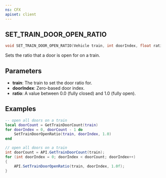 ```yaml
---
ns: CFX
apiset: client
---
```

## SET_TRAIN_DOOR_OPEN_RATIO

```c
void SET_TRAIN_DOOR_OPEN_RATIO(Vehicle train, int doorIndex, float ratio);
```

Sets the ratio that a door is open for on a train.

## Parameters
* **train**: The train to set the door ratio for.
* **doorIndex**: Zero-based door index.
* **ratio**: A value between 0.0 (fully closed) and 1.0 (fully open).

## Examples

```lua
-- open all doors on a train
local doorCount = GetTrainDoorCount(train)
for doorIndex = 0, doorCount - 1 do
    SetTrainDoorOpenRatio(train, doorIndex, 1.0)
end
```

```cs
// open all doors on a train
int doorCount = API.GetTrainDoorCount(train);
for (int doorIndex = 0; doorIndex < doorCount; doorIndex++)
{
    API.SetTrainDoorOpenRatio(train, doorIndex, 1.0f);
}
```